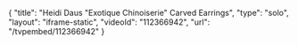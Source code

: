{
    "title": "Heidi Daus \"Exotique Chinoiserie\" Carved Earrings",
    "type": "solo",
    "layout": "iframe-static",
    "videoId": "112366942",
    "url": "\/tvpembed\/112366942"
}